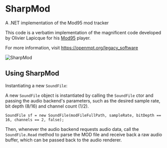 # SharpMod
A .NET  implementation of the Mod95 mod tracker

This code is a verbatim implementation of the magnificent code developed by Olivier Lapicque for his [Mod95](https://download.openmpt.org/archive/mod95/) player.

For more information, visit https://openmpt.org/legacy_software

![SharpMod](https://xfx.net/stackoverflow/sharpMod/sm01.png)

## Using SharpMod

Instantiating a new `SoundFile`:

A new `SoundFile` object is instantiated by calling the `SoundFile` ctor and passing the audio backend's parameters, such as the desired sample rate, bit depth (8/16) and channel count (1/2).

    SoundFile sf = new SoundFile(modFileFullPath, sampleRate, bitDepth == 16, channels == 2, false);
  
Then, whenever the audio backend requests audio data, call the `SoundFile.Read` method to parse the MOD file and receive back a raw audio buffer, which can be passed back to the audio renderer.
